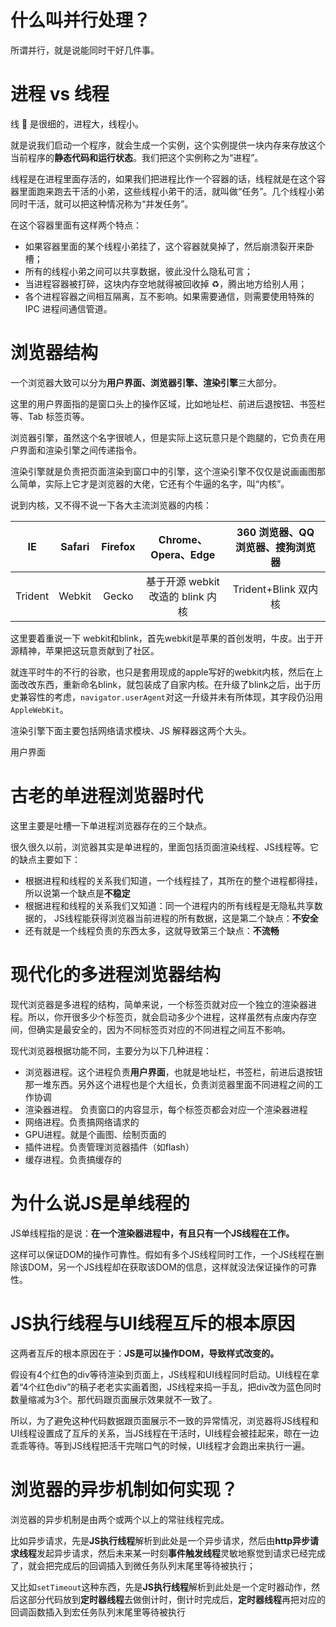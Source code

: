 # 什么叫并行处理？

所谓并行，就是说能同时干好几件事。

# 进程 vs 线程

线 🧵 是很细的，进程大，线程小。

就是说我们启动一个程序，就会生成一个实例，这个实例提供一块内存来存放这个当前程序的**静态代码和运行状态**。我们把这个实例称之为“进程”。

线程是在进程里面存活的，如果我们把进程比作一个容器的话，线程就是在这个容器里面跑来跑去干活的小弟，这些线程小弟干的活，就叫做“任务”。几个线程小弟同时干活，就可以把这种情况称为“并发任务”。

在这个容器里面有这样两个特点：

- 如果容器里面的某个线程小弟挂了，这个容器就臭掉了，然后崩溃裂开来卧槽；
- 所有的线程小弟之间可以共享数据，彼此没什么隐私可言；
- 当进程容器被打碎，这块内存空地就得被回收掉 ♻️，腾出地方给别人用；
- 各个进程容器之间相互隔离，互不影响。如果需要通信，则需要使用特殊的 IPC 进程间通信管道。

# 浏览器结构

一个浏览器大致可以分为**用户界面、浏览器引擎、渲染引擎**三大部分。

这里的用户界面指的是窗口头上的操作区域，比如地址栏、前进后退按钮、书签栏等、Tab 标签页等。

浏览器引擎，虽然这个名字很唬人，但是实际上这玩意只是个跑腿的，它负责在用户界面和渲染引擎之间传递指令。

渲染引擎就是负责把页面渲染到窗口中的引擎，这个渲染引擎不仅仅是说画画图那么简单，实际上它才是浏览器的大佬，它还有个牛逼的名字，叫“内核”。

说到内核，又不得不说一下各大主流浏览器的内核：

|   IE    | Safari | Firefox |        Chrome、Opera、Edge        | 360 浏览器、QQ 浏览器、搜狗浏览器 |
| :-----: | :----: | :-----: | :-------------------------------: | :-------------------------------: |
| Trident | Webkit |  Gecko  | 基于开源 webkit 改造的 blink 内核 |       Trident+Blink 双内核        |

这里要着重说一下 webkit和blink，首先webkit是苹果的首创发明，牛皮。出于开源精神，苹果把这玩意贡献到了社区。

就连平时牛的不行的谷歌，也只是套用现成的apple写好的webkit内核，然后在上面改改东西，重新命名blink，就包装成了自家内核。在升级了blink之后，出于历史兼容性的考虑，`navigator.userAgent`对这一升级并未有所体现，其字段仍沿用`AppleWebKit`。

渲染引擎下面主要包括网络请求模块、JS 解释器这两个大头。

用户界面

# 古老的单进程浏览器时代

这里主要是吐槽一下单进程浏览器存在的三个缺点。

很久很久以前，浏览器其实是单进程的，里面包括页面渲染线程、JS线程等。它的缺点主要如下：

- 根据进程和线程的关系我们知道，一个线程挂了，其所在的整个进程都得挂，所以说第一个缺点是**不稳定**
- 根据进程和线程的关系我们又知道：同一个进程内的所有线程是无隐私共享数据的， JS线程能获得浏览器当前进程的所有数据，这是第二个缺点：**不安全**
- 还有就是一个线程负责的东西太多，这就导致第三个缺点：**不流畅**

# 现代化的多进程浏览器结构

现代浏览器是多进程的结构，简单来说，一个标签页就对应一个独立的渲染器进程。所以，你开很多少个标签页，就会启动多少个进程，这样虽然有点废内存空间，但确实是最安全的，因为不同标签页对应的不同进程之间互不影响。

现代浏览器根据功能不同，主要分为以下几种进程：

- 浏览器进程。这个进程负责**用户界面**，也就是地址栏，书签栏，前进后退按钮那一堆东西。另外这个进程也是个大组长，负责浏览器里面不同进程之间的工作协调
- 渲染器进程。 负责窗口的内容显示，每个标签页都会对应一个渲染器进程
- 网络进程。负责搞网络请求的
- GPU进程。就是个画图、绘制页面的
- 插件进程。负责管理浏览器插件（如flash）
- 缓存进程。负责搞缓存的

# 为什么说JS是单线程的

JS单线程指的是说：**在一个渲染器进程中，有且只有一个JS线程在工作。**

这样可以保证DOM的操作可靠性。假如有多个JS线程同时工作，一个JS线程在删除该DOM，另一个JS线程却在获取该DOM的信息，这样就没法保证操作的可靠性。

# JS执行线程与UI线程互斥的根本原因

这两者互斥的根本原因在于：**JS是可以操作DOM，导致样式改变的。**

假设有4个红色的div等待渲染到页面上，JS线程和UI线程同时启动。UI线程在拿着“4个红色div”的稿子老老实实画着图，JS线程来捣一手乱，把div改为蓝色同时数量缩减为3个。那代码跟页面展示效果就不一致了。

所以，为了避免这种代码数据跟页面展示不一致的异常情况，浏览器将JS线程和UI线程设置成了互斥的关系，当JS线程在干活时，UI线程会被挂起来，晾在一边乖乖等待。等到JS线程把活干完喘口气的时候，UI线程才会跑出来执行一遍。

# 浏览器的异步机制如何实现？

浏览器的异步机制是由两个或两个以上的常驻线程完成。

比如异步请求，先是**JS执行线程**解析到此处是一个异步请求，然后由**http异步请求线程**发起异步请求，然后未来某一时刻**事件触发线程**灵敏地察觉到请求已经完成了，就会把完成后的回调插入到微任务队列末尾里等待被执行；

又比如`setTimeout`这种东西，先是**JS执行线程**解析到此处是一个定时器动作，然后这部分代码放到**定时器线程**去做倒计时，倒计时完成后，**定时器线程**再把对应的回调函数插入到宏任务队列末尾里等待被执行

